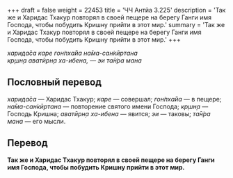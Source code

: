+++
draft = false
weight = 22453
title = 'ЧЧ Антйа 3.225'
description = 'Так же и Харидас Тхакур повторял в своей пещере на берегу Ганги имя Господа, чтобы побудить Кришну прийти в этот мир.'
summary = 'Так же и Харидас Тхакур повторял в своей пещере на берегу Ганги имя Господа, чтобы побудить Кришну прийти в этот мир.'
+++

_харида̄са каре гон̇пха̄йа на̄ма-сан̇кӣртана  
кр̣шн̣а аватӣрн̣а ха-ибена, — эи та̄н̇ра мана_

## Пословный перевод

_харида̄са_ — Харидас Тхакур; _каре_ — совершал; _гон̇пха̄йа_ — в пещере; _на̄ма_\-_сан̇кӣртана_ — повторение святого имени Господа; _кр̣шн̣а_ — Господь Кришна; _аватӣрн̣а_ _ха_\-_ибена_ — явится; _эи_ — таковы; _та̄н̇ра_ _мана_ — его мысли.

## Перевод

**Так же и Харидас Тхакур повторял в своей пещере на берегу Ганги имя Господа, чтобы побудить Кришну прийти в этот мир.**
